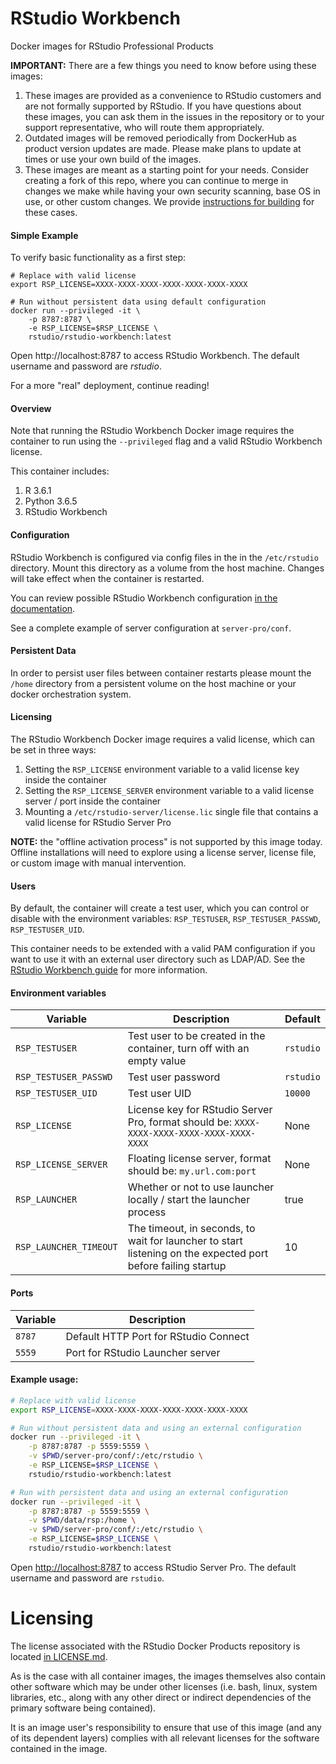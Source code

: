 # RStudio Workbench

Docker images for RStudio Professional Products

**IMPORTANT:** There are a few things you need to know before using these images:

1. These images are provided as a convenience to RStudio customers and are not formally supported by RStudio. If you
   have questions about these images, you can ask them in the issues in the repository or to your support
   representative, who will route them appropriately.
1. Outdated images will be removed periodically from DockerHub as product version updates are made. Please make plans to
   update at times or use your own build of the images.
1. These images are meant as a starting point for your needs. Consider creating a fork of this repo, where you can
   continue to merge in changes we make while having your own security scanning, base OS in use, or other custom
   changes. We
   provide [instructions for building](https://github.com/rstudio/rstudio-docker-products#instructions-for-building) for
   these cases.

#### Simple Example

To verify basic functionality as a first step:

```
# Replace with valid license
export RSP_LICENSE=XXXX-XXXX-XXXX-XXXX-XXXX-XXXX-XXXX

# Run without persistent data using default configuration
docker run --privileged -it \
    -p 8787:8787 \
    -e RSP_LICENSE=$RSP_LICENSE \
    rstudio/rstudio-workbench:latest
```

Open http://localhost:8787 to access RStudio Workbench. The default username and password are _rstudio_.

For a more "real" deployment, continue reading!

#### Overview

Note that running the RStudio Workbench Docker image requires the container to run using the `--privileged` flag and a
valid RStudio Workbench license.

This container includes:

1. R 3.6.1
2. Python 3.6.5
3. RStudio Workbench

#### Configuration

RStudio Workbench is configured via config files in the in the `/etc/rstudio` directory. Mount this directory as
a volume from the host machine. Changes will take effect when the container is restarted.

You can review possible RStudio Workbench configuration [in the documentation](https://docs.rstudio.com/ide/server-pro/).

See a complete example of server configuration at `server-pro/conf`.

#### Persistent Data

In order to persist user files between container restarts please mount the `/home` directory from a persistent volume on the host
machine or your docker orchestration system.

#### Licensing

The RStudio Workbench Docker image requires a valid license, which can be set in three ways:

1. Setting the `RSP_LICENSE` environment variable to a valid license key inside the container
2. Setting the `RSP_LICENSE_SERVER` environment variable to a valid license server / port inside the container
3. Mounting a `/etc/rstudio-server/license.lic` single file that contains a valid license for RStudio Server Pro

**NOTE:** the "offline activation process" is not supported by this image today. Offline installations will need
to explore using a license server, license file, or custom image with manual intervention.

#### Users

By default, the container will create a test user, which you can control or disable with the environment
variables: `RSP_TESTUSER`, `RSP_TESTUSER_PASSWD`, `RSP_TESTUSER_UID`.

This container needs to be extended with a valid PAM configuration if you want to use it with an external user directory
such as LDAP/AD. See the [RStudio Workbench guide](https://docs.rstudio.com/ide/server-pro/authenticating-users.html)
for more information.

#### Environment variables

| Variable | Description | Default |
|-----|---|---|
| `RSP_TESTUSER` | Test user to be created in the container, turn off with an empty value | `rstudio` |
| `RSP_TESTUSER_PASSWD` | Test user password | `rstudio` |
| `RSP_TESTUSER_UID` | Test user UID | `10000` |
| `RSP_LICENSE` | License key for RStudio Server Pro, format should be: `XXXX-XXXX-XXXX-XXXX-XXXX-XXXX-XXXX` | None |
| `RSP_LICENSE_SERVER` | Floating license server, format should be: `my.url.com:port` | None |
| `RSP_LAUNCHER` | Whether or not to use launcher locally / start the launcher process | true |
| `RSP_LAUNCHER_TIMEOUT` | The timeout, in seconds, to wait for launcher to start listening on the expected port before failing startup | 10 |

#### Ports

| Variable | Description |
|-----|---|
| `8787` | Default HTTP Port for RStudio Connect |
| `5559` | Port for RStudio Launcher server |

#### Example usage:

```bash
# Replace with valid license
export RSP_LICENSE=XXXX-XXXX-XXXX-XXXX-XXXX-XXXX-XXXX

# Run without persistent data and using an external configuration
docker run --privileged -it \
    -p 8787:8787 -p 5559:5559 \
    -v $PWD/server-pro/conf/:/etc/rstudio \
    -e RSP_LICENSE=$RSP_LICENSE \
    rstudio/rstudio-workbench:latest

# Run with persistent data and using an external configuration
docker run --privileged -it \
    -p 8787:8787 -p 5559:5559 \
    -v $PWD/data/rsp:/home \
    -v $PWD/server-pro/conf/:/etc/rstudio \
    -e RSP_LICENSE=$RSP_LICENSE \
    rstudio/rstudio-workbench:latest
```

Open [http://localhost:8787](http://localhost:8787) to access RStudio Server Pro.
The default username and password are `rstudio`.

# Licensing

The license associated with the RStudio Docker Products repository is located [in LICENSE.md](https://github.com/rstudio/rstudio-docker-products/blob/main/LICENSE.md).

As is the case with all container images, the images themselves also contain other software which may be under other
licenses (i.e. bash, linux, system libraries, etc., along with any other direct or indirect dependencies of the primary
software being contained).

It is an image user's responsibility to ensure that use of this image (and any of its dependent layers) complies with
all relevant licenses for the software contained in the image.

